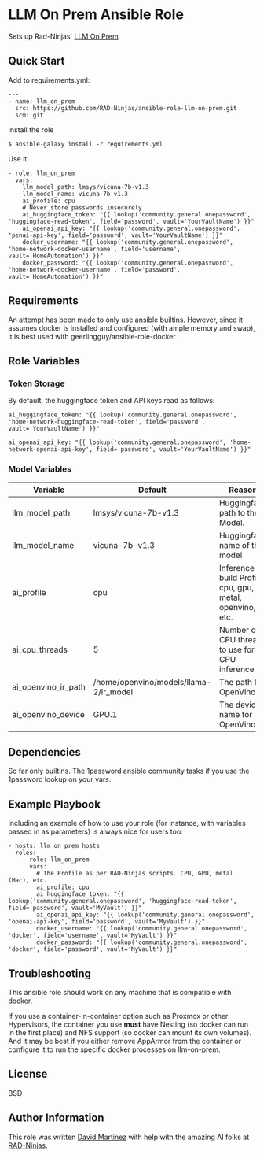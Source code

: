 LLM On Prem Ansible Role
=========

Sets up Rad-Ninjas' [LLM On Prem](https://github.com/RAD-Ninjas/llm-on-prem)

Quick Start
-----------

Add to requirements.yml:

    ---
    - name: llm_on_prem
      src: https://github.com/RAD-Ninjas/ansible-role-llm-on-prem.git
      scm: git

Install the role

    $ ansible-galaxy install -r requirements.yml

Use it:

    - role: llm_on_prem
      vars:
        llm_model_path: lmsys/vicuna-7b-v1.3
        llm_model_name: vicuna-7b-v1.3
        ai_profile: cpu
        # Never store passwords insecurely
        ai_huggingface_token: "{{ lookup('community.general.onepassword', 'huggingface-read-token', field='password', vault='YourVaultName') }}"
        ai_openai_api_key: "{{ lookup('community.general.onepassword', 'penai-api-key', field='password', vault='YourVaultName') }}"
        docker_username: "{{ lookup('community.general.onepassword', 'home-network-docker-username', field='username', vault='HomeAutomation') }}"
        docker_password: "{{ lookup('community.general.onepassword', 'home-network-docker-username', field='password', vault='HomeAutomation') }}"

Requirements
------------

An attempt has been made to only use ansible builtins. However, since it assumes docker is installed and configured (with ample memory and swap), it is best used with geerlingguy/ansible-role-docker

Role Variables
--------------

### Token Storage

By default, the huggingface token and API keys read as follows:

    ai_huggingface_token: "{{ lookup('community.general.onepassword', 'home-network-huggingface-read-token', field='password', vault='YourVaultName') }}"

    ai_openai_api_key: "{{ lookup('community.general.onepassword', 'home-network-openai-api-key', field='password', vault='YourVaultName') }}"

### Model Variables

| Variable | Default | Reason |
|---|---|---|
| llm_model_path | lmsys/vicuna-7b-v1.3 | Huggingface path to the Model.
| llm_model_name | vicuna-7b-v1.3 | Huggingface name of the model
| ai_profile | cpu | Inference build Profile. cpu, gpu, metal, openvino, etc.
|  ai_cpu_threads | 5 |  Number of CPU threads to use for CPU inference
| ai_openvino_ir_path | /home/openvino/models/llama-2/ir_model | The path for OpenVino IR
| ai_openvino_device | GPU.1 | The device name for OpenVino

Dependencies
------------

So far only builtins. The 1password ansible community tasks if you use the 1password lookup on your vars.

Example Playbook
----------------

Including an example of how to use your role (for instance, with variables passed in as parameters) is always nice for users too:

    - hosts: llm_on_prem_hosts
      roles:
        - role: llm_on_prem
          vars:
            # The Profile as per RAD-Ninjas scripts. CPU, GPU, metal (Mac), etc.
            ai_profile: cpu
            ai_huggingface_token: "{{ lookup('community.general.onepassword', 'huggingface-read-token', field='password', vault='MyVault') }}"
            ai_openai_api_key: "{{ lookup('community.general.onepassword', 'openai-api-key', field='password', vault='MyVault') }}"
            docker_username: "{{ lookup('community.general.onepassword', 'docker', field='username', vault='MyVault') }}"
            docker_password: "{{ lookup('community.general.onepassword', 'docker', field='password', vault='MyVault') }}"

Troubleshooting
---------------

This ansible role should work on any machine that is compatible with docker.

If you use a container-in-container option such as Proxmox or other Hypervisors, the container you use **must** have Nesting (so docker can run in the first place) and NFS support (so docker can mount its own volumes). And it may be best if you either remove AppArmor from the container or configure it to run the specific docker processes on llm-on-prem.

License
-------

BSD

Author Information
------------------

This role was written [David Martinez](https://github.com/hackerdude) with help with the amazing AI folks at [RAD-Ninjas](https://github.com/RAD-Ninjas).

